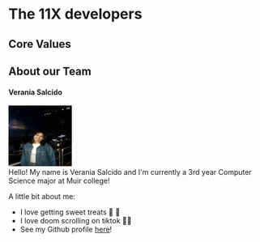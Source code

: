 # The 11X developers

## Core Values

## About our Team


#### **Verania Salcido**
<img src="photos/optimized.jpg" width="125" height="120"><br>
Hello! My name is Verania Salcido and I'm currently a 3rd year Computer Science major at Muir college! 

A little bit about me:
- I love getting sweet treats 🍬 🍭
- I love doom scrolling on tiktok 📱🤳
-  See my Github profile [here](https://github.com/vesalcido)!